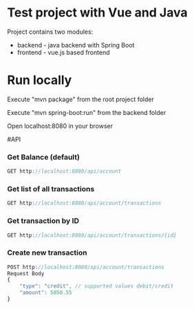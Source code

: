 # Test project with Vue and Java
Project contains two modules:
- backend - java backend with Spring Boot
- frontend - vue.js based frontend

# Run locally
Execute "mvn package" from the root project folder

Execute "mvn spring-boot:run" from the backend folder

Open localhost:8080 in your browser

#API
### Get Balance (default)
```javascript
GET http://localhost:8080/api/account
```

### Get list of all transactions
```javascript
GET http://localhost:8080/api/account/transactions
```

### Get transaction by ID
```javascript
GET http://localhost:8080/api/account/transactions/{id}
```

### Create new transaction
```javascript
POST http://localhost:8080/api/account/transactions
Request Body
{
	"type": "credit", // supported values debit/credit 
	"amount": 5050.55
}
```
